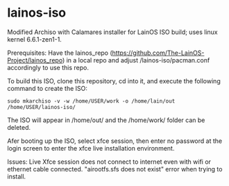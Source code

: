 # lainos-iso
Modified Archiso with Calamares installer for LainOS ISO build; uses linux kernel 6.6.1-zen1-1.

Prerequisites: Have the lainos_repo (https://github.com/The-LainOS-Project/lainos_repo) in a local repo and adjust /lainos-iso/pacman.conf accordingly to use this repo.

To build this ISO, clone this repository, cd into it, and execute the following command to create the ISO:

`sudo mkarchiso -v -w /home/USER/work -o /home/lain/out /home/USER/lainos-iso/`

The ISO will appear in /home/out/ and the /home/work/ folder can be deleted.

Afer booting up the ISO, select xfce session, then enter no password at the login screen to enter the xfce live installation environment.

Issues: Live Xfce session does not connect to internet even with wifi or ethernet cable connected. "airootfs.sfs does not exist" error when trying to install.
